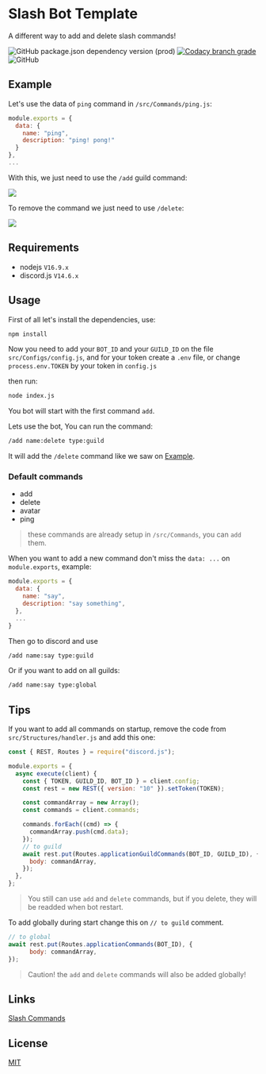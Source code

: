 # Slash Bot Template

A different way to add and delete slash commands!

![GitHub package.json dependency version (prod)](https://img.shields.io/github/package-json/dependency-version/GuriZenit/Slash-Bot-Template/discord.js/main?style=for-the-badge)
[![Codacy branch grade](https://img.shields.io/codacy/grade/df82a32897b142fab1efeb68435eb69e/main?color=2a672d&style=for-the-badge)](https://www.codacy.com/gh/GuriZenit/slash-bot-template/dashboard?utm_source=github.com&utm_medium=referral&utm_content=GuriZenit/slash-bot-template&utm_campaign=Badge_Grade)
![GitHub](https://img.shields.io/github/license/GuriZenit/Slash-Bot-Template?color=77d374&style=for-the-badge)

## Example

Let's use the data of `ping` command in `/src/Commands/ping.js`:


```javascript
module.exports = {
  data: {
    name: "ping",
    description: "ping! pong!"
  }
},
...
```

With this, we just need to use the `/add` guild command:

![](https://i.imgur.com/RHOjui9.png)

To remove the command we just need to use `/delete`:

![](https://i.imgur.com/R5MqXzQ.png)

## Requirements

-   nodejs `V16.9.x`
-   discord.js `V14.6.x`

## Usage

First of all let's install the dependencies, use:

```bash
npm install
```

Now you need to add your `BOT_ID` and your `GUILD_ID` on the file `src/Configs/config.js`, and for your token create a `.env` file, or change `process.env.TOKEN` by your token in `config.js`

then run:

```bash
node index.js
```

You bot will start with the first command `add`.

Lets use the bot, You can run the command:

```bash
/add name:delete type:guild
```

It will add the `/delete` command like we saw on [Example](#example).

### Default commands

-   add
-   delete
-   avatar
-   ping

> these commands are already setup in `/src/Commands`, you can `add` them.

When you want to add a new command don't miss the `data: ...` on `module.exports`, example:

```js
module.exports = {
  data: {
    name: "say",
    description: "say something",
  },
  ...
}
```

Then go to discord and use

```bash
/add name:say type:guild
```

Or if you want to add on all guilds:

```bash
/add name:say type:global
```

## Tips

If you want to add all commands on startup, remove the code from `src/Structures/handler.js` and add this one:

```javascript
const { REST, Routes } = require("discord.js");

module.exports = {
  async execute(client) {
    const { TOKEN, GUILD_ID, BOT_ID } = client.config;
    const rest = new REST({ version: "10" }).setToken(TOKEN);

    const commandArray = new Array();
    const commands = client.commands;

    commands.forEach((cmd) => {
      commandArray.push(cmd.data);
    });
    // to guild
    await rest.put(Routes.applicationGuildCommands(BOT_ID, GUILD_ID), {
      body: commandArray,
    });
  },
};

```

> You still can use `add` and `delete` commands, but if you delete, they will be readded when bot restart.

To add globally during start change this on `// to guild` comment.


```javascript
// to global
await rest.put(Routes.applicationCommands(BOT_ID), {
      body: commandArray,
});
```

> Caution! the `add` and `delete` commands will also be added globally!

## Links

[Slash Commands](https://discord.com/developers/docs/interactions/application-commands)

## License

[MIT](https://github.com/GuriZenit/Slash/blob/main/LICENSE)
